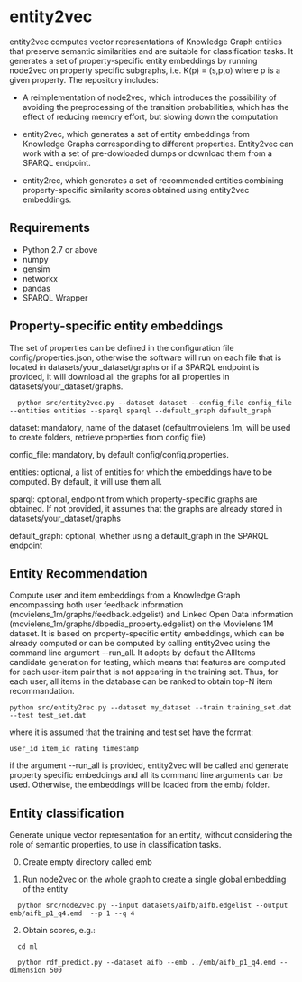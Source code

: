 # entity2vec
entity2vec computes vector representations of Knowledge Graph entities that preserve semantic similarities and are suitable for classification tasks. It generates a set of property-specific entity embeddings by running node2vec on property specific subgraphs, i.e. K(p) = (s,p,o) where p is a given property. The repository includes:

- A reimplementation of node2vec, which introduces the possibility of avoiding the preprocessing of the transition probabilities, which has the effect of reducing memory effort, but slowing down the computation

- entity2vec, which generates a set of entity embeddings from Knowledge Graphs corresponding to different properties. Entity2vec can work with a set of pre-dowloaded dumps or download them from a SPARQL endpoint. 

- entity2rec, which generates a set of recommended entities combining property-specific similarity scores obtained using entity2vec embeddings. 

## Requirements

- Python 2.7 or above
- numpy
- gensim
- networkx
- pandas
- SPARQL Wrapper

## Property-specific entity embeddings

The set of properties can be defined in the configuration file config/properties.json, otherwise the software will run on each file that is located in datasets/your_dataset/graphs or if a SPARQL endpoint is provided, it will download all the graphs for all properties in datasets/your_dataset/graphs.

```
  python src/entity2vec.py --dataset dataset --config_file config_file --entities entities --sparql sparql --default_graph default_graph
```
dataset: mandatory, name of the dataset (defaultmovielens_1m, will be used to create folders, retrieve properties from config file)

config_file: mandatory, by default config/config.properties.

entities: optional, a list of entities for which the embeddings have to be computed. By default, it will use them all.

sparql: optional, endpoint from which property-specific graphs are obtained. If not provided, it assumes that the graphs are already stored in datasets/your_dataset/graphs

default_graph: optional, whether using a default_graph in the SPARQL endpoint

## Entity Recommendation

Compute user and item embeddings from a Knowledge Graph encompassing both user feedback information (movielens_1m/graphs/feedback.edgelist) and Linked Open Data information (movielens_1m/graphs/dbpedia_property.edgelist) on the Movielens 1M dataset. It is based on property-specific entity embeddings, which can be already computed or can be computed by calling entity2vec using the command line argument --run_all. It adopts by default the AllItems candidate generation for testing, which means that features are computed for each user-item pair that is not appearing in the training set. Thus, for each user, all items in the database can be ranked to obtain top-N item recommandation.

```
python src/entity2rec.py --dataset my_dataset --train training_set.dat --test test_set.dat 
```

where it is assumed that the training and test set have the format:

```
user_id item_id rating timestamp

```
if the argument --run_all is provided, entity2vec will be called and generate property specific embeddings and all its command line arguments can be used. Otherwise, the embeddings will be loaded from the emb/ folder.

## Entity classification

Generate unique vector representation for an entity, without considering the role of semantic properties, to use in classification tasks.

0) Create empty directory called emb

1) Run node2vec on the whole graph to create a single global embedding of the entity
```
  python src/node2vec.py --input datasets/aifb/aifb.edgelist --output emb/aifb_p1_q4.emd  --p 1 --q 4
```
2) Obtain scores, e.g.:
```
  cd ml

  python rdf_predict.py --dataset aifb --emb ../emb/aifb_p1_q4.emd --dimension 500
```
